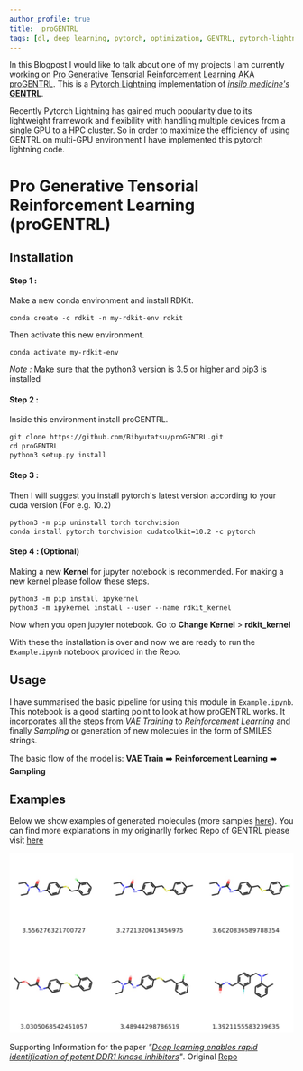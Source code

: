 ```yaml
---
author_profile: true
title:  proGENTRL
tags: [dl, deep learning, pytorch, optimization, GENTRL, pytorch-lightning]
---
```


In this Blogpost I would like to talk about one of my projects I am currently working on [Pro Generative Tensorial Reinforcement Learning AKA proGENTRL](https://github.com/Bibyutatsu/proGENTRL).
This is a [Pytorch Lightning](https://github.com/PyTorchLightning/pytorch-lightning) implementation of [*insilo medicine's* **GENTRL**](https://github.com/insilicomedicine/gentrl). 

Recently Pytorch Lightning has gained much popularity due to its lightweight framework and flexibility with handling multiple devices from a single GPU to a HPC cluster. So in order to maximize the efficiency of using GENTRL on multi-GPU environment I have implemented this pytorch lightning code.

# Pro Generative Tensorial Reinforcement Learning (proGENTRL)

## Installation

#### Step 1 :
Make a new conda environment and install RDKit.
```
conda create -c rdkit -n my-rdkit-env rdkit
```
Then activate this new environment.
```
conda activate my-rdkit-env
```
*Note :*  Make sure that the python3 version is 3.5 or higher and pip3 is installed

#### Step 2 :
Inside this environment install proGENTRL.
```
git clone https://github.com/Bibyutatsu/proGENTRL.git
cd proGENTRL
python3 setup.py install
```

#### Step 3 :
Then I will suggest you install pytorch's latest version according to your cuda version (For e.g. 10.2)
```
python3 -m pip uninstall torch torchvision
conda install pytorch torchvision cudatoolkit=10.2 -c pytorch
```

#### Step 4 : (Optional)
Making a new **Kernel** for jupyter notebook is recommended. For making a new kernel please follow these steps.
```
python3 -m pip install ipykernel
python3 -m ipykernel install --user --name rdkit_kernel
```
Now when you open jupyter notebook. Go to **Change Kernel** > **rdkit_kernel**

With these the installation is over and now we are ready to run the `Example.ipynb` notebook provided in the Repo.

## Usage

I have summarised the basic pipeline for using this module in `Example.ipynb`. This notebook is a good starting point to look at how proGENTRL works. It incorporates all the steps from *VAE Training* to *Reinforcement Learning* and finally *Sampling* or generation of new molecules in the form of SMILES strings.

The basic flow of the model is:
**VAE Train** :arrow_right: **Reinforcement Learning** :arrow_right: **Sampling**
## Examples
Below we show examples of generated molecules (more samples [here](https://github.com/Bibyutatsu/GENTRL/blob/master/images/Sampling_big.png)). You can find more explanations in my originarlly forked Repo of GENTRL please visit [here](https://github.com/Bibyutatsu/GENTRL)

![Sampling](https://raw.githubusercontent.com/Bibyutatsu/GENTRL/master/images/Sampling.jpeg)


Supporting Information for the paper _"[Deep learning enables rapid identification of potent DDR1 kinase inhibitors](https://www.nature.com/articles/s41587-019-0224-x)"_.
Original [Repo](https://github.com/insilicomedicine/gentrl)